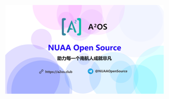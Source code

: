 ![](https://github.com/NUAA-Open-Source/.github/raw/master/profile/banner.png)

<!--

First version: Designed by MiaoTony, 20210918.

CC BY-NC-SA 4.0 License

AGPL-3.0 License

-->

